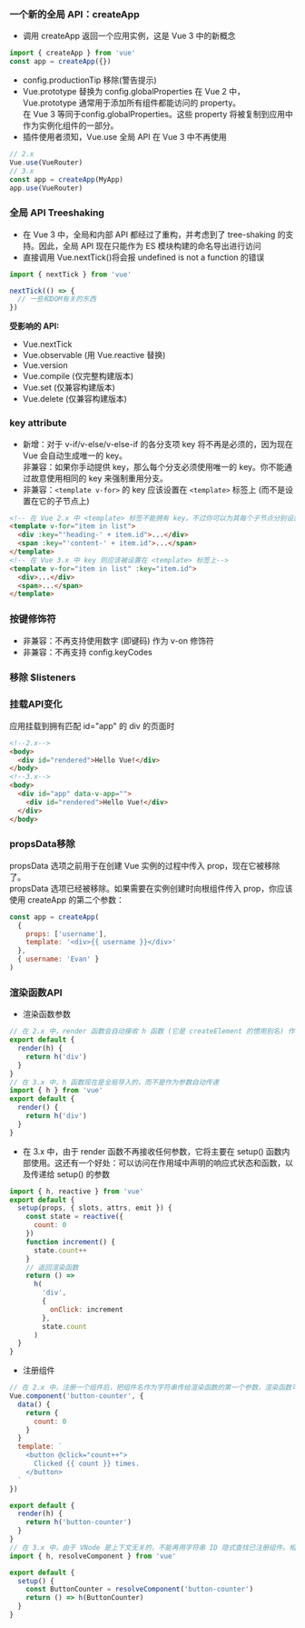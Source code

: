 ### 一个新的全局 API：createApp
+ 调用 createApp 返回一个应用实例，这是 Vue 3 中的新概念
```javascript
import { createApp } from 'vue'
const app = createApp({})
```
+ config.productionTip 移除(警告提示)
+ Vue.prototype 替换为 config.globalProperties
在 Vue 2 中， Vue.prototype 通常用于添加所有组件都能访问的 property。  
在 Vue 3 等同于config.globalProperties。这些 property 将被复制到应用中作为实例化组件的一部分。  
+ 插件使用者须知，Vue.use 全局 API 在 Vue 3 中不再使用
```javascript
// 2.x
Vue.use(VueRouter)
// 3.x
const app = createApp(MyApp)
app.use(VueRouter)
```
### 全局 API Treeshaking
+ 在 Vue 3 中，全局和内部 API 都经过了重构，并考虑到了 tree-shaking 的支持。因此，全局 API 现在只能作为 ES 模块构建的命名导出进行访问  
+ 直接调用 Vue.nextTick()将会报 undefined is not a function 的错误
```javascript
import { nextTick } from 'vue'

nextTick(() => {
  // 一些和DOM有关的东西
})
```
__受影响的 API:__  
+ Vue.nextTick
+ Vue.observable (用 Vue.reactive 替换)
+ Vue.version
+ Vue.compile (仅完整构建版本)
+ Vue.set (仅兼容构建版本)
+ Vue.delete (仅兼容构建版本)
### key attribute
+ 新增：对于 v-if/v-else/v-else-if 的各分支项 key 将不再是必须的，因为现在 Vue 会自动生成唯一的 key。  
非兼容：如果你手动提供 key，那么每个分支必须使用唯一的 key。你不能通过故意使用相同的 key 来强制重用分支。
+ 非兼容：```<template v-for>``` 的 key 应该设置在 ```<template>``` 标签上 (而不是设置在它的子节点上)
```html
<!-- 在 Vue 2.x 中 <template> 标签不能拥有 key。不过你可以为其每个子节点分别设置 key -->
<template v-for="item in list">
  <div :key="'heading-' + item.id">...</div>
  <span :key="'content-' + item.id">...</span>
</template>
<!-- 在 Vue 3.x 中 key 则应该被设置在 <template> 标签上-->
<template v-for="item in list" :key="item.id">
  <div>...</div>
  <span>...</span>
</template>
```
### 按键修饰符
+ 非兼容：不再支持使用数字 (即键码) 作为 v-on 修饰符
+ 非兼容：不再支持 config.keyCodes
### 移除 $listeners
### 挂载API变化
应用挂载到拥有匹配 id="app" 的 div 的页面时
```html
<!--2.x-->
<body>
  <div id="rendered">Hello Vue!</div>
</body>
<!--3.x-->
<body>
  <div id="app" data-v-app="">
    <div id="rendered">Hello Vue!</div>
  </div>
</body>
```
### propsData移除
propsData 选项之前用于在创建 Vue 实例的过程中传入 prop，现在它被移除了。  
propsData 选项已经被移除。如果需要在实例创建时向根组件传入 prop，你应该使用 createApp 的第二个参数：
```javascript
const app = createApp(
  {
    props: ['username'],
    template: '<div>{{ username }}</div>'
  },
  { username: 'Evan' }
)
```
### 渲染函数API
+ 渲染函数参数
```js
// 在 2.x 中，render 函数会自动接收 h 函数 (它是 createElement 的惯用别名) 作为参数
export default {
  render(h) {
    return h('div')
  }
}
// 在 3.x 中，h 函数现在是全局导入的，而不是作为参数自动传递
import { h } from 'vue'
export default {
  render() {
    return h('div')
  }
}
```
+ 在 3.x 中，由于 render 函数不再接收任何参数，它将主要在 setup() 函数内部使用。这还有一个好处：可以访问在作用域中声明的响应式状态和函数，以及传递给 setup() 的参数
```js
import { h, reactive } from 'vue'
export default {
  setup(props, { slots, attrs, emit }) {
    const state = reactive({
      count: 0
    })
    function increment() {
      state.count++
    }
    // 返回渲染函数
    return () =>
      h(
        'div',
        {
          onClick: increment
        },
        state.count
      )
  }
}
```
+ 注册组件
```js
// 在 2.x 中，注册一个组件后，把组件名作为字符串传给渲染函数的第一个参数，渲染函数可以正常的工作
Vue.component('button-counter', {
  data() {
    return {
      count: 0
    }
  }
  template: `
    <button @click="count++">
      Clicked {{ count }} times.
    </button>
  `
})

export default {
  render(h) {
    return h('button-counter')
  }
}
// 在 3.x 中，由于 VNode 是上下文无关的，不能再用字符串 ID 隐式查找已注册组件。相反地，需要使用一个导入的 resolveComponent 方法
import { h, resolveComponent } from 'vue'

export default {
  setup() {
    const ButtonCounter = resolveComponent('button-counter')
    return () => h(ButtonCounter)
  }
}
```
